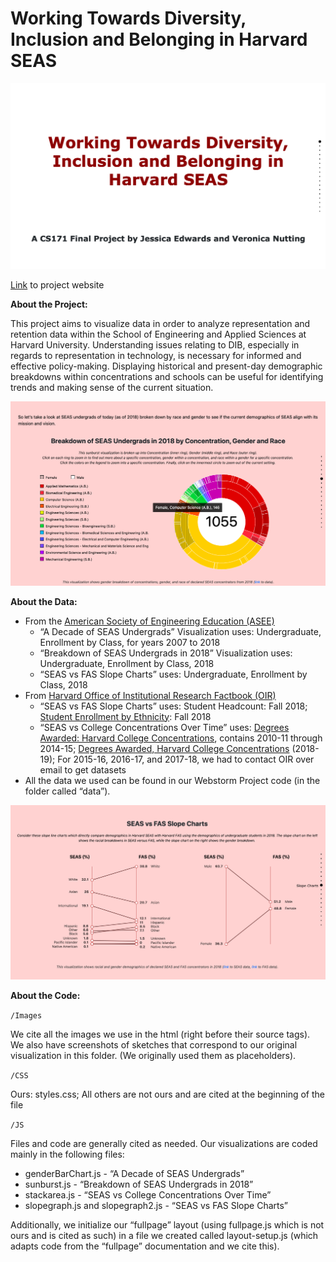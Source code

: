 # Working Towards Diversity, Inclusion and Belonging in Harvard SEAS

<img src="images/gh_screenshot1.png" alt="screenshot of site" width="900"/>

[Link](https://veronicanutting.github.io/seas-diversity-data/) to project website 

**About the Project:**

This project aims to visualize data in order to analyze representation and retention data within the School of Engineering and Applied Sciences at Harvard University. Understanding issues relating to DIB, especially in regards to representation in technology, is necessary for informed and effective policy-making. Displaying historical and present-day demographic breakdowns within concentrations and schools can be useful for identifying trends and making sense of the current situation.

<img src="images/gh_screenshot2.png" alt="Breakdown of SEAS undergrads" width="900"/>

**About the Data:**

* From the [American Society of Engineering Education (ASEE)](http://profiles.asee.org/profiles/8130/screen/1?school_name=Harvard+University)
  * “A Decade of SEAS Undergrads” Visualization uses: Undergraduate, Enrollment by Class, for years 2007 to 2018
  * “Breakdown of SEAS Undergrads in 2018” Visualization uses: Undergraduate, Enrollment by Class, 2018
  * “SEAS vs FAS Slope Charts” uses: Undergraduate, Enrollment by Class, 2018
* From [Harvard Office of Institutional Research Factbook (OIR)](https://oir.harvard.edu/fact-book)
  * “SEAS vs FAS Slope Charts” uses: Student Headcount: Fall 2018; [Student Enrollment by Ethnicity](https://oir.harvard.edu/fact-book/enrollment): Fall 2018
  * “SEAS vs College Concentrations Over Time” uses: [Degrees Awarded: Harvard College Concentrations](https://oir.harvard.edu/fact-book/degrees-awarded-college), contains 2010-11 through 2014-15; [Degrees Awarded, Harvard College Concentrations](https://oir.harvard.edu/fact-book/degrees-awarded-summary) (2018-19); For 2015-16, 2016-17, and 2017-18, we had to contact OIR over email to get datasets
* All the data we used can be found in our Webstorm Project code (in the folder called “data”). 

<img src="images/gh_screenshot3.png" alt="SEAS vs FAS slope charts" width="900"/>

**About the Code:**

`/Images`

We cite all the images we use in the html (right before their source tags).
We also have screenshots of sketches that correspond to our original visualization in this folder. (We originally used them as placeholders).

`/CSS`

Ours: styles.css; All others are not ours and are cited at the beginning of the file

`/JS `

Files and code are generally cited as needed.
Our visualizations are coded mainly in the following files:
* genderBarChart.js - “A Decade of SEAS Undergrads”
* sunburst.js - “Breakdown of SEAS Undergrads in 2018”
* stackarea.js - “SEAS vs College Concentrations Over Time”
* slopegraph.js and slopegraph2.js - “SEAS vs FAS Slope Charts”

Additionally, we initialize our “fullpage” layout (using fullpage.js which is not ours and is cited as such) in a file we created called layout-setup.js (which adapts code from the “fullpage” documentation and we cite this).

